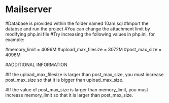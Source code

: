 # Mailserver
#Database is provided within the folder named 10am.sql
#Import the databse and run the project
#You can change the attachment limit by modifying php.ini file
#Try increasing the following values in php.ini, for example:


#memory_limit = 4096M
#upload_max_filesize = 3072M
#post_max_size = 4096M

#ADDITIONAL INFORMATION

#If the upload_max_filesize is larger than post_max_size, you must increase post_max_size so that it is bigger than upload_max_size.

#If the value of post_max_size is larger than memory_limit, you must increase memory_limit so that it is larger than post_max_size.
